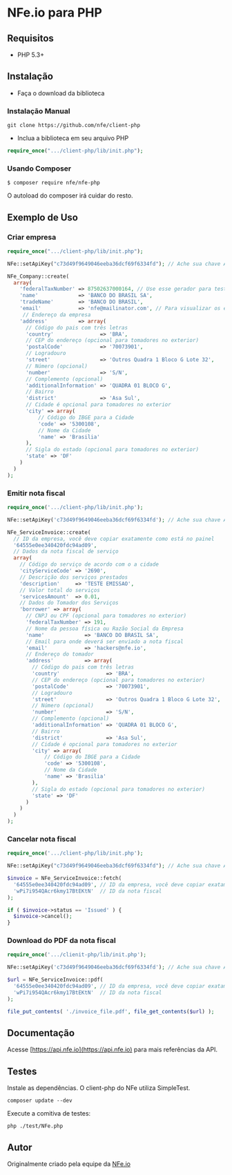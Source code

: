 # NFe.io para PHP

## Requisitos

* PHP 5.3+

## Instalação
 - Faça o download da biblioteca

### Instalação Manual

~~~
git clone https://github.com/nfe/client-php
~~~

 - Inclua a biblioteca em seu arquivo PHP

```php
require_once(".../client-php/lib/init.php");
```

### Usando Composer

~~~
$ composer require nfe/nfe-php
~~~

O autoload do composer irá cuidar do resto.

## Exemplo de Uso

### Criar empresa
```php
require_once(".../client-php/lib/init.php");

NFe::setApiKey("c73d49f9649046eeba36dcf69f6334fd"); // Ache sua chave API no Painel

NFe_Company::create(
  array(
    'federalTaxNumber' => 87502637000164, // Use esse gerador para testar: http://www.geradordecnpj.org/
    'name'             => 'BANCO DO BRASIL SA',
    'tradeName'        => 'BANCO DO BRASIL',
    'email'            => 'nfe@mailinator.com', // Para visualizar os e-mails https://www.mailinator.com/inbox2.jsp?public_to=nfe
     // Endereço da empresa
    'address'          => array(
      // Código do pais com três letras
      'country'               => 'BRA',
      // CEP do endereço (opcional para tomadores no exterior)
      'postalCode'            => '70073901',
      // Logradouro
      'street'                => 'Outros Quadra 1 Bloco G Lote 32',
      // Número (opcional)
      'number'                => 'S/N',
      // Complemento (opcional)
      'additionalInformation' => 'QUADRA 01 BLOCO G',
      // Bairro
      'district'              => 'Asa Sul',
      // Cidade é opcional para tomadores no exterior
      'city' => array(
          // Código do IBGE para a Cidade
          'code' => '5300108',
          // Nome da Cidade
          'name' => 'Brasilia'
      ),
      // Sigla do estado (opcional para tomadores no exterior)
      'state' => 'DF'
    )
  )
);
```

### Emitir nota fiscal
```php
require_once('.../client-php/lib/init.php');

NFe::setApiKey('c73d49f9649046eeba36dcf69f6334fd'); // Ache sua chave API no Painel

NFe_ServiceInvoice::create(
  // ID da empresa, você deve copiar exatamente como está no painel
  '64555e0ee340420fdc94ad09',
  // Dados da nota fiscal de serviço
  array(
    // Código do serviço de acordo com o a cidade
    'cityServiceCode' => '2690',
    // Descrição dos serviços prestados
    'description'     => 'TESTE EMISSAO',
    // Valor total do serviços
    'servicesAmount'  => 0.01,
    // Dados do Tomador dos Serviços
    'borrower' => array(
      // CNPJ ou CPF (opcional para tomadores no exterior)
      'federalTaxNumber' => 191,
      // Nome da pessoa física ou Razão Social da Empresa
      'name'             => 'BANCO DO BRASIL SA',
      // Email para onde deverá ser enviado a nota fiscal
      'email'            => 'hackers@nfe.io',
      // Endereço do tomador
      'address'          => array(
        // Código do pais com três letras
        'country'               => 'BRA',
        // CEP do endereço (opcional para tomadores no exterior)
        'postalCode'            => '70073901',
        // Logradouro
        'street'                => 'Outros Quadra 1 Bloco G Lote 32',
        // Número (opcional)
        'number'                => 'S/N',
        // Complemento (opcional)
        'additionalInformation' => 'QUADRA 01 BLOCO G',
        // Bairro
        'district'              => 'Asa Sul',
        // Cidade é opcional para tomadores no exterior
        'city' => array(
            // Código do IBGE para a Cidade
            'code' => '5300108',
            // Nome da Cidade
            'name' => 'Brasilia'
        ),
        // Sigla do estado (opcional para tomadores no exterior)
        'state' => 'DF'
      )
    )
  )
);
```

### Cancelar nota fiscal
```php
require_once('.../client-php/lib/init.php');

NFe::setApiKey("c73d49f9649046eeba36dcf69f6334fd"); // Ache sua chave API no Painel

$invoice = NFe_ServiceInvoice::fetch(
  '64555e0ee340420fdc94ad09', // ID da empresa, você deve copiar exatamente como está no painel
  'wPi7i954QAcr6kmy17BtEKtN'  // ID da nota fiscal
);

if ( $invoice->status == 'Issued' ) {
  $invoice->cancel();
}
```

### Download do PDF da nota fiscal
```php
require_once('.../clienit-php/lib/init.php');

NFe::setApiKey('c73d49f9649046eeba36dcf69f6334fd'); // Ache sua chave API no Painel

$url = NFe_ServiceInvoice::pdf(
  '64555e0ee340420fdc94ad09', // ID da empresa, você deve copiar exatamente como está no painel
  'wPi7i954QAcr6kmy17BtEKtN'  // ID da nota fiscal
);

file_put_contents( './invoice_file.pdf', file_get_contents($url) );
```

## Documentação

Acesse [https://api.nfe.io](https://api.nfe.io) para mais referências da API.

## Testes

Instale as dependências. O client-php do NFe utiliza SimpleTest.

~~~
composer update --dev
~~~

Execute a comitiva de testes:
~~~
php ./test/NFe.php
~~~

## Autor

Originalmente criado pela equipe da [NFe.io](https://github.com/orgs/nfe/people)
